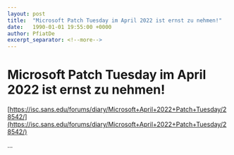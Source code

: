 ```yaml
---
layout: post
title:  "Microsoft Patch Tuesday im April 2022 ist ernst zu nehmen!"
date:   1990-01-01 19:55:00 +0000
author: PfiatDe
excerpt_separator: <!--more-->
---
```


# Microsoft Patch Tuesday im April 2022 ist ernst zu nehmen!

[https://isc.sans.edu/forums/diary/Microsoft+April+2022+Patch+Tuesday/28542/](https://isc.sans.edu/forums/diary/Microsoft+April+2022+Patch+Tuesday/28542/)

...
<!--more-->
